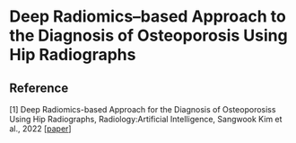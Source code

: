 # Deep Radiomics–based Approach to the Diagnosis of Osteoporosis Using Hip Radiographs

## Reference

[1] Deep Radiomics-based Approach for the Diagnosis of Osteoporosiss Using Hip Radiographs, Radiology:Artificial Intelligence, Sangwook Kim et al., 2022 [[paper](https://pubs.rsna.org/doi/full/10.1148/ryai.210212)]
